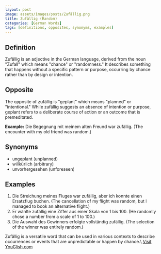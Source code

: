 ```yaml
---
layout: post
image: assets/images/posts/Zufällig.png
title: Zufällig (Random)
categories: [German Words]
tags: [definitions, opposites, synonyms, examples]
---
```


## Definition

Zufällig is an adjective in the German language, derived from the noun "Zufall" which means "chance" or "randomness." It describes something that happens without a specific pattern or purpose, occurring by chance rather than by design or intention.

## Opposite

The opposite of zufällig is "geplant" which means "planned" or "intentional." While zufällig suggests an absence of intention or purpose, geplant refers to a deliberate course of action or an outcome that is premeditated.

**Example:** Die Begegnung mit meinem alten Freund war zufällig. (The encounter with my old friend was random.)

## Synonyms

- ungeplant (unplanned)
- willkürlich (arbitrary)
- unvorhergesehen (unforeseen)

## Examples

1. Die Streichung meines Fluges war zufällig, aber ich konnte einen Ersatzflug buchen. (The cancellation of my flight was random, but I managed to book an alternative flight.)
2. Er wählte zufällig eine Ziffer aus einer Skala von 1 bis 100. (He randomly chose a number from a scale of 1 to 100.)
3. Die Auswahl des Gewinners erfolgte vollständig zufällig. (The selection of the winner was entirely random.)

Zufällig is a versatile word that can be used in various contexts to describe occurrences or events that are unpredictable or happen by chance.\ <a id="yg-widget-0" class="youglish-widget" data-query="Zufällig" data-lang="german" data-components="8412" data-auto-start="0" data-bkg-color="theme_light" data-title="How%20to%20pronounce%20Zufällig%20in%20German"  rel="nofollow" href="https://youglish.com">Visit YouGlish.com</a><script async src="https://youglish.com/public/emb/widget.js" charset="utf-8"></script>